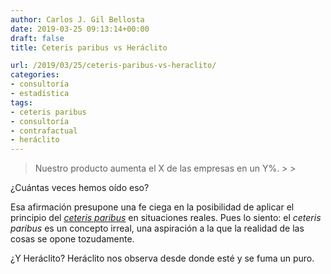 ```yaml
---
author: Carlos J. Gil Bellosta
date: 2019-03-25 09:13:14+00:00
draft: false
title: Ceteris paribus vs Heráclito

url: /2019/03/25/ceteris-paribus-vs-heraclito/
categories:
- consultoría
- estadística
tags:
- ceteris paribus
- consultoría
- contrafactual
- heráclito
---
```





<blockquote>Nuestro producto aumenta el X de las empresas en un Y%.
>
> </blockquote>







¿Cuántas veces hemos oído eso?







Esa afirmación presupone una fe ciega en la posibilidad de aplicar el principio del _[ceteris paribus](https://es.wikipedia.org/wiki/Ceteris_paribus)_ en situaciones reales. Pues lo siento: el _ceteris paribus_ es un concepto irreal, una aspiración a la que la realidad de las cosas se opone tozudamente.







¿Y Heráclito? Heráclito nos observa desde donde esté y se fuma un puro.



